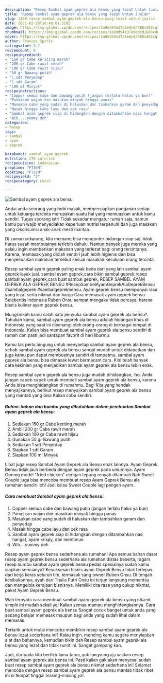 ```yaml
---
description: "Resep Sambal ayam geprek ala bensu yang lezat Untuk Jualan"
title: "Resep Sambal ayam geprek ala bensu yang lezat Untuk Jualan"
slug: 1168-resep-sambal-ayam-geprek-ala-bensu-yang-lezat-untuk-jualan
date: 2021-02-20T16:48:01.510Z
image: https://img-global.cpcdn.com/recipes/1a9dd94e37a5edcd/680x482cq70/sambal-ayam-geprek-ala-bensu-foto-resep-utama.jpg
thumbnail: https://img-global.cpcdn.com/recipes/1a9dd94e37a5edcd/680x482cq70/sambal-ayam-geprek-ala-bensu-foto-resep-utama.jpg
cover: https://img-global.cpcdn.com/recipes/1a9dd94e37a5edcd/680x482cq70/sambal-ayam-geprek-ala-bensu-foto-resep-utama.jpg
author: Frances Sparks
ratingvalue: 3.7
reviewcount: 9
recipeingredient:
- "150 gr Cabe keriting merah"
- "200 gr Cabe rawit merah"
- "100 gr Cabe rawit hijau"
- "50 gr Bawang putih"
- "1 sdt Penyedap"
- "1 sdt Garam"
- "100 ml Minyak"
recipeinstructions:
- "Copper semua cabe dan bawang putih (jangan terlalu halus ya bun)"
- "Panaskan wajan dan masukan minyak hingga panas"
- "Masukan cabe yang sudah di haluskan dan tambahkan garam dan penyedap"
- "Masak hingga cabe layu dan cek rasa"
- "Sambal ayam geprek siap di hidangkan dengan ditambahkan nasi hangat, ayam krispy, dan mentimun"
- "Wih....yummy deh"
categories:
- Resep
tags:
- sambal
- ayam
- geprek

katakunci: sambal ayam geprek 
nutrition: 270 calories
recipecuisine: Indonesian
preptime: "PT36M"
cooktime: "PT32M"
recipeyield: "2"
recipecategory: Lunch

---
```



![Sambal ayam geprek ala bensu](https://img-global.cpcdn.com/recipes/1a9dd94e37a5edcd/680x482cq70/sambal-ayam-geprek-ala-bensu-foto-resep-utama.jpg)

Andai anda seorang yang hobi masak, mempersiapkan panganan sedap untuk keluarga tercinta merupakan suatu hal yang memuaskan untuk kamu sendiri. Tugas seorang istri Tidak sekedar mengatur rumah saja, namun kamu pun wajib menyediakan keperluan nutrisi terpenuhi dan juga masakan yang dikonsumsi anak-anak mesti mantab.

Di zaman  sekarang, kita memang bisa mengorder hidangan siap saji tidak harus susah membuatnya terlebih dahulu. Namun banyak juga mereka yang selalu ingin memberikan makanan yang terlezat bagi orang tercintanya. Karena, memasak yang diolah sendiri jauh lebih higienis dan bisa menyesuaikan makanan tersebut sesuai masakan kesukaan orang tercinta. 

Resep sambal ayam geprek paling enak beda dari yang lain sambal ayam geprek layak jual. sambal ayam geprek,cara bikin sambal geprek,resep sambal ayam geprek,cara buat sambal geprek, RESEP SAMBEL AYAM GEPREK ALA GEPREK BENSU #ResepSambelAyamGeprekAlaGeprekBensu #sambalgeprek #sambalgeprekbensu. Ayam geprek bensu mempunyai rasa yang lezat serta nikmat dan harga Cara memasak ayam geprek bensu- Seleberitis Indonesia Ruben Onsu sempat mengaku tidak percaya, karena bisnis kuliner ayam geprek bensu.

Mungkinkah kamu salah satu penyuka sambal ayam geprek ala bensu?. Tahukah kamu, sambal ayam geprek ala bensu adalah hidangan khas di Indonesia yang saat ini disenangi oleh orang-orang di berbagai tempat di Indonesia. Kalian bisa membuat sambal ayam geprek ala bensu sendiri di rumah dan pasti jadi santapan favorit di hari liburmu.

Kamu tak perlu bingung untuk menyantap sambal ayam geprek ala bensu, sebab sambal ayam geprek ala bensu sangat mudah untuk didapatkan dan juga kamu pun dapat membuatnya sendiri di tempatmu. sambal ayam geprek ala bensu bisa dimasak lewat bermacam cara. Kini telah banyak cara kekinian yang menjadikan sambal ayam geprek ala bensu lebih enak.

Resep sambal ayam geprek ala bensu juga mudah dihidangkan, lho. Anda jangan capek-capek untuk membeli sambal ayam geprek ala bensu, karena Anda bisa menghidangkan di rumahmu. Bagi Kita yang hendak menyajikannya, berikut resep menyajikan sambal ayam geprek ala bensu yang mantab yang bisa Kalian coba sendiri.

<!--inarticleads1-->

##### Bahan-bahan dan bumbu yang dibutuhkan dalam pembuatan Sambal ayam geprek ala bensu:

1. Sediakan 150 gr Cabe keriting merah
1. Ambil 200 gr Cabe rawit merah
1. Sediakan 100 gr Cabe rawit hijau
1. Gunakan 50 gr Bawang putih
1. Sediakan 1 sdt Penyedap
1. Siapkan 1 sdt Garam
1. Siapkan 100 ml Minyak


Lihat juga resep Sambal Ayam Geprek ala Bensu enak lainnya. Ayam Geprek Bensu tidak jauh berbeda dengan ayam geprek pada umumnya. Ayam Goreng model &#34;fried chicken&#34; dengan tepung renyah ditambah Nah Sweet Couple juga bisa mencoba membuat resep Ayam Geprek Bensu ala rumahan sendiri loh! Jadi kalau Sweet Couple lagi pengen ayam. 

<!--inarticleads2-->

##### Cara membuat Sambal ayam geprek ala bensu:

1. Copper semua cabe dan bawang putih (jangan terlalu halus ya bun)
1. Panaskan wajan dan masukan minyak hingga panas
1. Masukan cabe yang sudah di haluskan dan tambahkan garam dan penyedap
1. Masak hingga cabe layu dan cek rasa
1. Sambal ayam geprek siap di hidangkan dengan ditambahkan nasi hangat, ayam krispy, dan mentimun
1. Wih....yummy deh


Resep ayam geprek bensu sederhana ala rumahan! Apa semua bahan dasar resep ayam geprek bensu sederhana ala rumahan diatas beserta, ragam resep bumbu sambal ayam geprek bensu pedas spesialnya sudah kamu siapkan semuanya? Kesuksesan bisnis ayam Geprek Bensu tidak terlepas dari kerja keras seluruh tim, termasuk sang owner Ruben Onsu. Di tengah kesibukannya, ayah dari Thalia Putri Onsu ini terjun langsung memantau dan mengelola kerajaan bisnisnya. Memiliki cita rasa yang cukup nikmat, paket Ayam Geprek Bensu. 

Wah ternyata cara membuat sambal ayam geprek ala bensu yang nikamt simple ini mudah sekali ya! Kalian semua mampu menghidangkannya. Cara buat sambal ayam geprek ala bensu Sangat cocok banget untuk anda yang sedang belajar memasak maupun bagi anda yang sudah lihai dalam memasak.

Tertarik untuk mulai mencoba membikin resep sambal ayam geprek ala bensu lezat sederhana ini? Kalau ingin, mending kamu segera menyiapkan alat dan bahannya, kemudian bikin deh Resep sambal ayam geprek ala bensu yang lezat dan tidak rumit ini. Sangat gampang kan. 

Jadi, daripada kita berfikir lama-lama, yuk langsung aja sajikan resep sambal ayam geprek ala bensu ini. Pasti kalian gak akan menyesal sudah buat resep sambal ayam geprek ala bensu nikmat sederhana ini! Selamat mencoba dengan resep sambal ayam geprek ala bensu mantab tidak ribet ini di tempat tinggal masing-masing,ya!.

